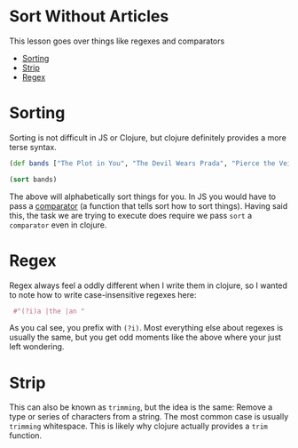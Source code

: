 # Sort Without Articles

This lesson goes over things like regexes and comparators

* [Sorting](#sort)
* [Strip](#strip)
* [Regex](#regex)

# Sorting

Sorting is not difficult in JS or Clojure, but clojure definitely provides a more terse syntax.

```clojure
(def bands ["The Plot in You", "The Devil Wears Prada", "Pierce the Veil"])

(sort bands)
```

The above will alphabetically sort things for you.  In JS you would have to pass a [comparator](https://clojure.org/guides/comparators) (a function that tells sort how to sort things).  Having said this, the task we are trying to execute does require we pass `sort` a `comparator` even in clojure.


# Regex

Regex always feel a oddly different when I write them in clojure, so I wanted to note how to write case-insensitive regexes here:

```clojure
 #"(?i)a |the |an "
```

As you cal see, you prefix with `(?i)`. Most everything else about regexes is usually the same, but you get odd moments like the above where your just left wondering.


# Strip

This can also be known as `trimming`, but the idea is the same:  Remove a type or series of characters from a string.  The most common case is usually `trimming` whitespace.  This is likely why clojure actually provides a `trim` function.
